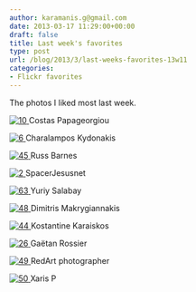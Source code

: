 ```yaml
---
author: karamanis.g@gmail.com
date: 2013-03-17 11:29:00+00:00
draft: false
title: Last week's favorites
type: post
url: /blog/2013/3/last-weeks-favorites-13w11
categories:
- Flickr favorites
---
```


The photos I liked most last week.

[![10](http://farm9.staticflickr.com/8093/8543223022_7f02bd9941_b.jpg)
](http://www.flickr.com/photos/31928199@N03/8543223022)
Costas Papageorgiou





[![6](http://farm9.staticflickr.com/8087/8556889030_3e6f97b97a.jpg)
](http://www.flickr.com/photos/29965389@N03/8556889030)
Charalampos Kydonakis





[![45](http://farm9.staticflickr.com/8090/8533954407_620377c915_b.jpg)
](http://www.flickr.com/photos/56801905@N04/8533954407)
Russ Barnes





[![2](http://farm4.staticflickr.com/3098/3233686653_37da07e673.jpg)
](http://www.flickr.com/photos/30285142@N07/3233686653)
SpacerJesusnet





[![63](http://farm5.staticflickr.com/4050/4423581110_bc41647678.jpg)
](http://www.flickr.com/photos/31817429@N06/4423581110)
Yuriy Salabay





[![48](http://farm9.staticflickr.com/8382/8536555805_c8ffa1800b_b.jpg)
](http://www.flickr.com/photos/50628097@N05/8536555805)
Dimitris Makrygiannakis





[![44](http://farm9.staticflickr.com/8111/8534925084_6bda5f5f69_b.jpg)
](http://www.flickr.com/photos/42245203@N08/8534925084)
Kostantine Karaiskos





[![26](http://farm9.staticflickr.com/8517/8540062496_a250f71744_b.jpg)
](http://www.flickr.com/photos/26681933@N00/8540062496)
Gaëtan Rossier





[![49](http://farm9.staticflickr.com/8226/8537917593_d8d07592cb_b.jpg)
](http://www.flickr.com/photos/20521962@N00/8537917593)
RedArt photographer





[![50](http://farm9.staticflickr.com/8231/8538362815_3120d1e69b_b.jpg)
](http://www.flickr.com/photos/49280796@N04/8538362815)
Xaris P
